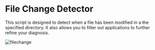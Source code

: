 # File Change Detector

This script is designed to detect when a file has been modified in a the specified directory. It also allows you to filter out applications to further refine your diagnosis. 


![filechange](https://github.com/user-attachments/assets/e9e9a607-2725-4cb7-bf1e-25cc91f7a4ce)
